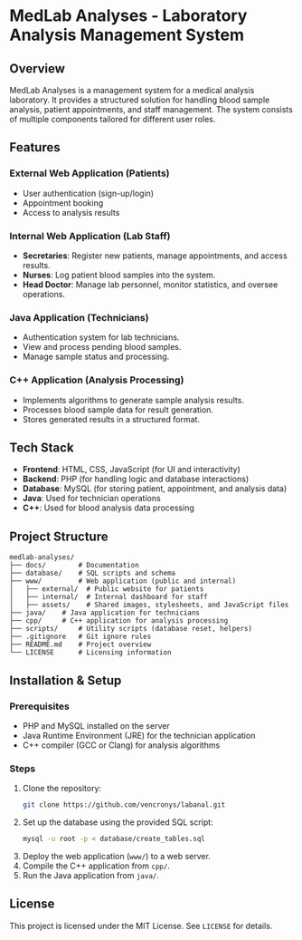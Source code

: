 # MedLab Analyses - Laboratory Analysis Management System

## Overview
MedLab Analyses is a management system for a medical analysis laboratory. It provides a structured solution for handling blood sample analysis, patient appointments, and staff management. The system consists of multiple components tailored for different user roles.

## Features
### External Web Application (Patients)
- User authentication (sign-up/login)
- Appointment booking
- Access to analysis results

### Internal Web Application (Lab Staff)
- **Secretaries**: Register new patients, manage appointments, and access results.
- **Nurses**: Log patient blood samples into the system.
- **Head Doctor**: Manage lab personnel, monitor statistics, and oversee operations.

### Java Application (Technicians)
- Authentication system for lab technicians.
- View and process pending blood samples.
- Manage sample status and processing.

### C++ Application (Analysis Processing)
- Implements algorithms to generate sample analysis results.
- Processes blood sample data for result generation.
- Stores generated results in a structured format.

## Tech Stack
- **Frontend**: HTML, CSS, JavaScript (for UI and interactivity)
- **Backend**: PHP (for handling logic and database interactions)
- **Database**: MySQL (for storing patient, appointment, and analysis data)
- **Java**: Used for technician operations
- **C++**: Used for blood analysis data processing

## Project Structure
```
medlab-analyses/
├── docs/        # Documentation
├── database/    # SQL scripts and schema
├── www/         # Web application (public and internal)
│   ├── external/  # Public website for patients
│   ├── internal/  # Internal dashboard for staff
│   ├── assets/    # Shared images, stylesheets, and JavaScript files
├── java/    # Java application for technicians
├── cpp/     # C++ application for analysis processing
├── scripts/     # Utility scripts (database reset, helpers)
├── .gitignore   # Git ignore rules
├── README.md    # Project overview
└── LICENSE      # Licensing information
```

## Installation & Setup
### Prerequisites
- PHP and MySQL installed on the server
- Java Runtime Environment (JRE) for the technician application
- C++ compiler (GCC or Clang) for analysis algorithms

### Steps
1. Clone the repository:
   ```sh
   git clone https://github.com/vencronys/labanal.git
   ```
2. Set up the database using the provided SQL script:
   ```sh
   mysql -u root -p < database/create_tables.sql
   ```
3. Deploy the web application (`www/`) to a web server.
4. Compile the C++ application from `cpp/`.
5. Run the Java application from `java/`.

## License
This project is licensed under the MIT License. See `LICENSE` for details.


